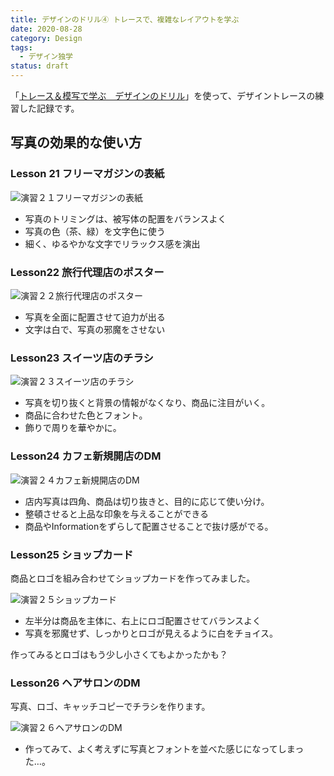 ```yaml
---
title: デザインのドリル④ トレースで、複雑なレイアウトを学ぶ
date: 2020-08-28
category: Design
tags:
  - デザイン独学
status: draft
---
```


「<a href="https://amzn.to/34u9ts6" target="_blank" rel="nofollow">トレース＆模写で学ぶ　デザインのドリル</a>」を使って、デザイントレースの練習した記録です。

## 写真の効果的な使い方

### Lesson 21 フリーマガジンの表紙

![演習２１フリーマガジンの表紙](ss-trace-21.jpg)

* 写真のトリミングは、被写体の配置をバランスよく
* 写真の色（茶、緑）を文字色に使う
* 細く、ゆるやかな文字でリラックス感を演出

### Lesson22 旅行代理店のポスター

![演習２２旅行代理店のポスター](ss-trace-22.jpg)

* 写真を全面に配置させて迫力が出る
* 文字は白で、写真の邪魔をさせない

### Lesson23 スイーツ店のチラシ

![演習２３スイーツ店のチラシ](ss-trace-23.jpg)

* 写真を切り抜くと背景の情報がなくなり、商品に注目がいく。
* 商品に合わせた色とフォント。
* 飾りで周りを華やかに。

### Lesson24 カフェ新規開店のDM

![演習２４カフェ新規開店のDM](ss-trace-24.jpg)

* 店内写真は四角、商品は切り抜きと、目的に応じて使い分け。
* 整頓させると上品な印象を与えることができる
* 商品やInformationをずらして配置させることで抜け感がでる。

### Lesson25 ショップカード
商品とロゴを組み合わせてショップカードを作ってみました。

![演習２５ショップカード](ss-trace-25.jpg)

* 左半分は商品を主体に、右上にロゴ配置させてバランスよく
* 写真を邪魔せず、しっかりとロゴが見えるように白をチョイス。

作ってみるとロゴはもう少し小さくてもよかったかも？

### Lesson26 ヘアサロンのDM

写真、ロゴ、キャッチコピーでチラシを作ります。

![演習２６ヘアサロンのDM](ss-trace-26.jpg)

* 作ってみて、よく考えずに写真とフォントを並べた感じになってしまった…。

